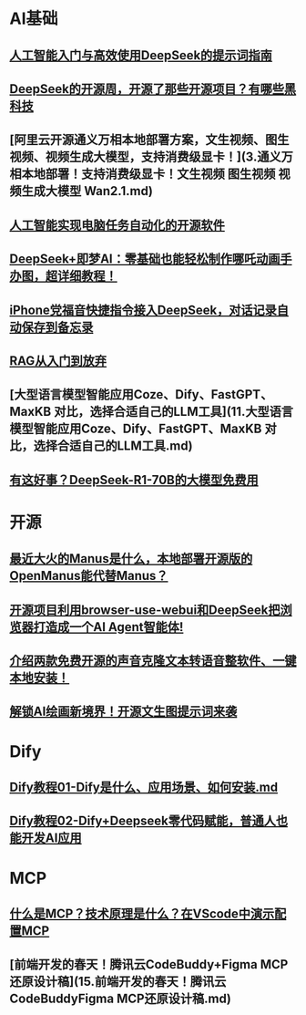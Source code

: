 # AI基础

## [人工智能入门与高效使用DeepSeek的提示词指南](1.人工智能入门与高效使用DeepSeek指南.md)

## [DeepSeek的开源周，开源了那些开源项目？有哪些黑科技](DeepSeek的开源周，开源了那些开源项目？有哪些黑科技.md)

## [阿里云开源通义万相本地部署方案，文生视频、图生视频、视频生成大模型，支持消费级显卡！](3.通义万相本地部署！支持消费级显卡！文生视频 图生视频 视频生成大模型 Wan2.1.md)

## [人工智能实现电脑任务自动化的开源软件](5.人工智能实现电脑任务自动化的开源软件.md)

## [DeepSeek+即梦AI：零基础也能轻松制作哪吒动画手办图，超详细教程！](6.DeepSeek+即梦AI：零基础也能轻松制作哪吒动画手办图，超详细教程！.md)

## [iPhone党福音快捷指令接入DeepSeek，对话记录自动保存到备忘录](7.iPhone党福音快捷指令接入DeepSeek，对话记录自动保存到备忘录.md)

## [RAG从入门到放弃](9.人工智能RAG：从入门到放弃.md)

## [大型语言模型智能应用Coze、Dify、FastGPT、MaxKB 对比，选择合适自己的LLM工具](11.大型语言模型智能应用Coze、Dify、FastGPT、MaxKB 对比，选择合适自己的LLM工具.md)

## [有这好事？DeepSeek-R1-70B的大模型免费用](12.有这好事？DeepSeek-R1-70B的大模型免费用.md)



# 开源

## [最近大火的Manus是什么，本地部署开源版的OpenManus能代替Manus？](4.最近大火的Manus是什么，本地部署开源版的OpenManus能代替Manus？)

## [开源项目利用browser-use-webui和DeepSeek把浏览器打造成一个AI Agent智能体!](8.开源项目利用browser-use-webui和DeepSeek.md)

## [介绍两款免费开源的声音克隆文本转语音整软件、一键本地安装！](10.介绍两款免费开源的声音克隆文本转语音整软件、一键本地安装！)

## [解锁AI绘画新境界！开源文生图提示词来袭](13.解锁AI绘画新境界！开源文生图提示词来袭.md)



# Dify

## [Dify教程01-Dify是什么、应用场景、如何安装.md](100.Dify教程01-Dify是什么、应用场景、如何安装.md)

## [Dify教程02-Dify+Deepseek零代码赋能，普通人也能开发AI应用](101.Dify教程02-Dify+Deepseek零代码赋能，普通人也能开发AI应用.md)



# MCP

## [什么是MCP？技术原理是什么？在VScode中演示配置MCP](14.什么是MCP？技术原理是什么？在VScode中演示配置MCP.md)

## [前端开发的春天！腾讯云CodeBuddy+Figma MCP还原设计稿](15.前端开发的春天！腾讯云CodeBuddyFigma MCP还原设计稿.md)



